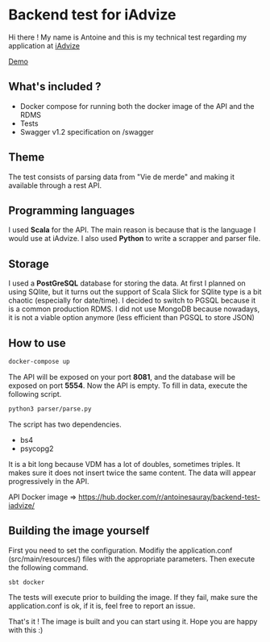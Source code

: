# Backend test for iAdvize
Hi there ! My name is Antoine and this is my technical test regarding my application at [iAdvize](https://www.iadvize.com/fr/)

[Demo](http://demo.sauray.com/api)

## What's included ?
* Docker compose for running both the docker image of the API and the RDMS
* Tests
* Swagger v1.2 specification on /swagger

## Theme
The test consists of parsing data from "Vie de merde" and making it available through a rest API.

## Programming languages
I used **Scala** for the API. The main reason is because that is the language I would use at iAdvize. I also used **Python** to write a scrapper and parser file.

## Storage
I used a **PostGreSQL** database for storing the data. At first I planned on using SQlite, but it turns out the support of Scala Slick for SQlite type is a bit chaotic (especially for date/time). I decided to switch to PGSQL because it is a common production RDMS. I did not use MongoDB because nowadays, it is not a viable option anymore (less efficient than PGSQL to store JSON)

## How to use
```bash 
docker-compose up
```
The API will be exposed on your port **8081**, and the database will be exposed on port **5554**.
Now the API is empty. To fill in data, execute the following script.
```bash 
python3 parser/parse.py
```
The script has two dependencies.
* bs4
* psycopg2

It is a bit long because VDM has a lot of doubles, sometimes triples. It makes sure it does not insert twice the same content. The data will appear progressively in the API.

API Docker image => https://hub.docker.com/r/antoinesauray/backend-test-iadvize/

## Building the image yourself
First you need to set the configuration. Modifiy the application.conf (src/main/resources/) files with the appropriate parameters. Then execute the following command.
```bash 
sbt docker
```
The tests will execute prior to building the image. If they fail, make sure the application.conf is ok, if it is, feel free to report an issue.

That's it ! The image is built and you can start using it.
Hope you are happy with this :)
